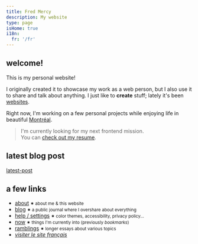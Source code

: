 ```yaml
---
title: Fred Mercy
description: My website
type: page
isHome: true
i18n:
  fr: '/fr'
---
```


## welcome!

This is my personal website!

I originally created it to showcase my work as a web person, but I also use it to share and talk about anything. I just like to **create** stuff; lately it's been [websites](/resume).

Right now, I'm working on a few personal projects while enjoying life in beautiful <a href="https://www.openstreetmap.org/#map=16/45.5386/-73.6174&layers=N" target="_blank" rel="noopener noreferrer">Montréal</a>.

> I'm currently looking for my next frontend mission.<br>You can [check out my resume](/resume).

## latest blog post

[latest-post]()

## a few links

- [about](/about) <small class="color-secondary">✷ about me & this website</small>
- [blog](/blog) <small class="color-secondary">✷ a public journal where I overshare about everything</small>
- <a href="/help" data-component="emit" data-event="SHOW_BOX_HELP">help / settings</a> <small class="color-secondary">✷ color themes, accessibility, privacy policy...</small>
- [now](/now) <small class="color-secondary">✷ things I'm currently into (previously _bookmarks_)</small>
- [ramblings](/ramblings) <small class="color-secondary">✷ longer essays about various topics</small>
- <a href="/fr" lang="fr"><i>visiter le site français</i></a>

